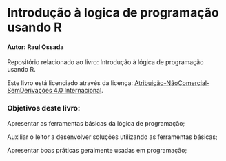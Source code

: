 # Introdução à logica de programação usando R

#### Autor: Raul Ossada

Repositório relacionado ao livro: Introdução à lógica de programação usando R.

Este livro está licenciado através da licença: [Atribuição-NãoComercial-SemDerivações 4.0 Internacional](http://creativecommons.org/licenses/by-nc-nd/4.0/).


### Objetivos deste livro:

Apresentar as ferramentas básicas da lógica de programação;

Auxiliar o leitor a desenvolver soluções utilizando as ferramentas básicas;

Apresentar boas práticas geralmente usadas em programação;
